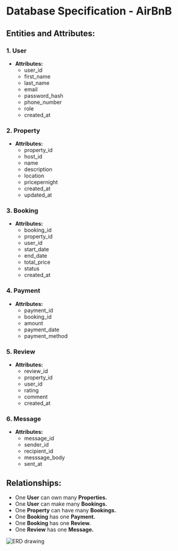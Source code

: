 # Database Specification - AirBnB 
## Entities and Attributes: 

### **1. User** 
- **Attributes:** 
  - user_id 
  - first_name 
  - last_name 
  - email 
  - password_hash 
  - phone_number 
  - role 
  - created_at
    
### **2. Property** 
- **Attributes:** 
  - property_id 
  - host_id 
  - name 
  - description 
  - location 
  - pricepernight 
  - created_at 
  - updated_at
    
### **3. Booking** 
- **Attributes:** 
  - booking_id 
  - property_id 
  - user_id 
  - start_date 
  - end_date 
  - total_price 
  - status 
  - created_at
    
### **4. Payment** 
- **Attributes:** 
  - payment_id 
  - booking_id 
  - amount 
  - payment_date 
  - payment_method
    
### **5. Review** 
- **Attributes:** 
  - review_id 
  - property_id 
  - user_id
  - rating
  - comment
  - created_at
    
### **6. Message** 
- **Attributes:** 
  - message_id 
  - sender_id 
  - recipient_id
  - messsage_body
  - sent_at
    
## Relationships: 
- One **User** can own many **Properties.** 
- One **User** can make many **Bookings.** 
- One **Property** can have many **Bookings.** 
- One **Booking** has one **Payment.** 
- One **Booking** has one **Review.**
- One **Review** has one **Message.** 

![ERD drawing](https://img/ERD.drawio.png)







